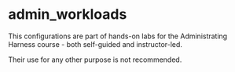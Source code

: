 # admin_workloads
This configurations are part of hands-on labs for the Administrating Harness course - both self-guided and instructor-led.

Their use for any other purpose is not recommended.
